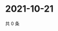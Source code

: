 # 2021-10-21

共 0 条

<!-- BEGIN -->
<!-- 最后更新时间 Thu Oct 21 2021 00:23:52 GMT+0800 (China Standard Time) -->

<!-- END -->
